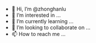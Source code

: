 - 👋 Hi, I’m @zhonghanlu
- 👀 I’m interested in ...
- 🌱 I’m currently learning ...
- 💞️ I’m looking to collaborate on ...
- 📫 How to reach me ...

<!---
zhonghanlu/zhonghanlu is a ✨ special ✨ repository because its `README.md` (this file) appears on your GitHub profile.
You can click the Preview link to take a look at your changes.
--->
